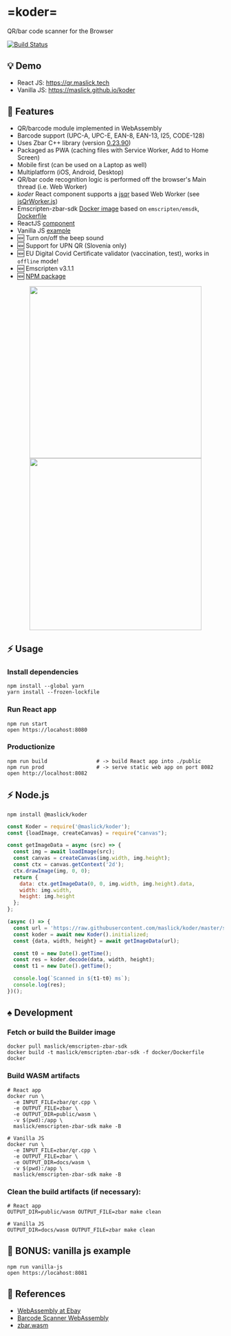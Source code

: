 # =koder=
QR/bar code scanner for the Browser

[![Build Status](https://github.com/maslick/koder-react/workflows/build/badge.svg)](https://github.com/maslick/koder-react/actions?query=workflow%3Abuild)

## :bulb: Demo
* React JS: https://qr.maslick.tech
* Vanilla JS: https://maslick.github.io/koder


## 🚀 Features
* QR/barcode module implemented in WebAssembly
* Barcode support (UPC-A, UPC-E, EAN-8, EAN-13, I25, CODE-128)
* Uses Zbar C++ library (version [0.23.90](https://github.com/mchehab/zbar))
* Packaged as PWA (caching files with Service Worker, Add to Home Screen)
* Mobile first (can be used on a Laptop as well)
* Multiplatform (iOS, Android, Desktop)
* QR/bar code recognition logic is performed off the browser's Main thread (i.e. Web Worker)
* *koder* React component supports a [jsqr](https://www.npmjs.com/package/jsqr) based Web Worker (see [jsQrWorker.js](./public/jsQrWorker.js))
* Emscripten-zbar-sdk [Docker image](https://hub.docker.com/r/maslick/emscripten-zbar-sdk) based on `emscripten/emsdk`, [Dockerfile](./docker/Dockerfile)
* ReactJS [component](./src/components/scan.js)
* Vanilla JS [example](./docs)
* :new: Turn on/off the beep sound
* :new: Support for UPN QR (Slovenia only)
* :new: EU Digital Covid Certificate validator (vaccination, test), works in ``offline`` mode!
* :new: Emscripten v3.1.1
* :new: [NPM package](https://www.npmjs.com/package/@maslick/koder)


<p align="center" >
  <img src="./screenshots/app_1.png" width="400px" />
  <img src="./screenshots/app_2.png" width="400px" />
</p>

## ⚡ Usage

### Install dependencies
```shell
npm install --global yarn
yarn install --frozen-lockfile
```

### Run React app
```shell
npm run start
open https://locahost:8080
```

### Productionize
```shell
npm run build                # -> build React app into ./public
npm run prod                 # -> serve static web app on port 8082
open http://localhost:8082
```

## ⚡ Node.js
```
npm install @maslick/koder
```

```javascript
const Koder = require('@maslick/koder');
const {loadImage, createCanvas} = require("canvas");

const getImageData = async (src) => {
  const img = await loadImage(src);
  const canvas = createCanvas(img.width, img.height);
  const ctx = canvas.getContext('2d');
  ctx.drawImage(img, 0, 0);
  return {
    data: ctx.getImageData(0, 0, img.width, img.height).data,
    width: img.width,
    height: img.height
  };
};

(async () => {
  const url = 'https://raw.githubusercontent.com/maslick/koder/master/screenshots/app_1.png';
  const koder = await new Koder().initialized;
  const {data, width, height} = await getImageData(url);

  const t0 = new Date().getTime();
  const res = koder.decode(data, width, height);
  const t1 = new Date().getTime();

  console.log(`Scanned in ${t1-t0} ms`);
  console.log(res);
})();
```

## :spades: Development

### Fetch or build the Builder image
```shell
docker pull maslick/emscripten-zbar-sdk
docker build -t maslick/emscripten-zbar-sdk -f docker/Dockerfile docker
```

### Build WASM artifacts
```shell
# React app
docker run \
  -e INPUT_FILE=zbar/qr.cpp \
  -e OUTPUT_FILE=zbar \
  -e OUTPUT_DIR=public/wasm \
  -v $(pwd):/app \
  maslick/emscripten-zbar-sdk make -B
  
# Vanilla JS
docker run \
  -e INPUT_FILE=zbar/qr.cpp \
  -e OUTPUT_FILE=zbar \
  -e OUTPUT_DIR=docs/wasm \
  -v $(pwd):/app \
  maslick/emscripten-zbar-sdk make -B
```

### Clean the build artifacts (if necessary):
```shell
# React app
OUTPUT_DIR=public/wasm OUTPUT_FILE=zbar make clean

# Vanilla JS
OUTPUT_DIR=docs/wasm OUTPUT_FILE=zbar make clean
```

## :gem: BONUS: vanilla js example
```shell
npm run vanilla-js
open https://locahost:8081
```


## 🔭 References
* [WebAssembly at Ebay](https://tech.ebayinc.com/engineering/webassembly-at-ebay-a-real-world-use-case/)
* [Barcode Scanner WebAssembly](https://barkeywolf.consulting/posts/barcode-scanner-webassembly/)
* [zbar.wasm](https://github.com/samsam2310/zbar.wasm)
